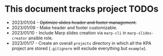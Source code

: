 # This document tracks project TODOs

- 2023/01/04 - ~~Optimize slides header and footer management.~~
- 2023/01/09 - Make header and footer customizable.
- 2023/01/10 - Include Marp slides creation via `marp-cli` in `marp-slides-creator` ansible role.
- 2023/01/17 - Create an overall `projects` directory in which all the KPA project are stored (`.gitignore` will exclude everything but `example`).
